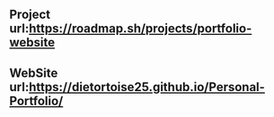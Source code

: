 ## Project url:https://roadmap.sh/projects/portfolio-website
## WebSite url:https://dietortoise25.github.io/Personal-Portfolio/
